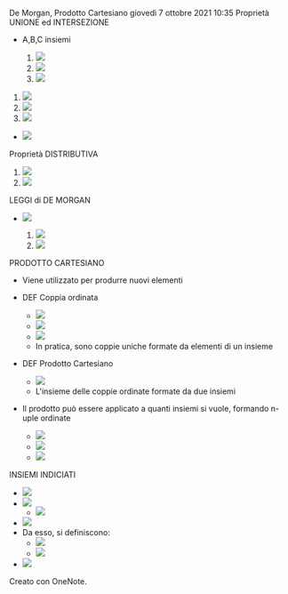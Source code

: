 De Morgan, Prodotto Cartesiano
giovedì 7 ottobre 2021
10:35
Proprietà UNIONE ed INTERSEZIONE

- A,B,C insiemi

    1. ![](2c3013e3f13149818afeeb7ffda06766.png)
    2. ![](731425ae2a3c4e34944ad5699ac19ed9.png)
    3. ![](4d4603e2b35949cbb92cb416ecf97e02.png)

1. ![](55d6cf87284646fd82740f43041cc94a.png)
2. ![](06975df2a0794533903346bac6a47724.png)
3. ![](ed0150490b77464ca5cca32eb89f3d69.png)

- ![](3c9331bbcdcd4a36ad3f8b12b347afc8.png)

Proprietà DISTRIBUTIVA
1. ![](b8e8928d3c714b11aa7e8d472eff66d8.png)
2. ![](872331f664e341e0be260c229c0145dd.png)

LEGGI di DE MORGAN

- ![](cb003ae9ca2e4da3a6b2195dbbc523fc.png)

    1. ![](340c80c2544e41549b9485b2306ed462.png)
    2. ![](c50489e0fadb45deb5307e1f33a56bb0.png)

PRODOTTO CARTESIANO

- Viene utilizzato per produrre nuovi elementi
- DEF Coppia ordinata
    - ![](becb1c1222004fb39b273726bebefdd0.png)
    - ![](19ef5a8993564e44bfe91eeacdbc9a87.png)
    - ![](e9c341c3d3964363b2e8a84ae8d0d872.png)
    - In pratica, sono coppie uniche formate da elementi di un insieme

- DEF Prodotto Cartesiano
    - ![](fb885d3d1ee94c04a3d2f61b8c642af0.png)
    - L'insieme delle coppie ordinate formate da due insiemi
- Il prodotto può essere applicato a quanti insiemi si vuole, formando n-uple ordinate
    - ![](d96b2f1abdf344ec8fa8141c3e56e891.png)
    - ![](663d32453e43493d91b294edcfd9925d.png)
    - ![](8913b0a1f0e14002be94a18af686e400.png)

INSIEMI INDICIATI

- ![](2d5b2a9439494eb6aa854041f011432b.png)
- ![](fe48d46a30fe4f3d9539ab59b5981a27.png)
    - ![](dd130de465534e0f908023688973ab30.png)
- ![](7088b9fd5b3b41bab373ea66c8ba96b0.png)
- Da esso, si definiscono:
    - ![](afb164411103471797460358ac2d4149.png)
    - ![](422542ac95414f39b2f79a1775e526c1.png)
- ![](153af33b070047dfa71c102e184bbb3e.png)

Creato con OneNote.